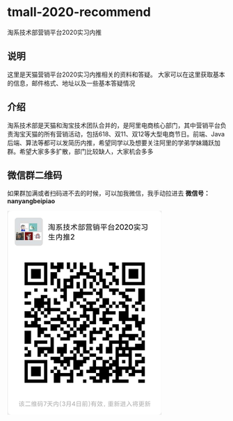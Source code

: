 # tmall-2020-recommend
淘系技术部营销平台2020实习内推

## 说明
这里是天猫营销平台2020实习内推相关的资料和答疑。
大家可以在这里获取基本的信息，邮件格式、地址以及一些基本答疑情况

## 介绍
淘系技术部是天猫和淘宝技术团队合并的，是阿里电商核心部门，其中营销平台负责淘宝天猫的所有营销活动，包括618、双11、双12等大型电商节日。前端、Java后端、算法等都可以发简历内推，希望同学以及想要关注阿里的学弟学妹踊跃加群。希望大家多多扩散，部门比较缺人，大家机会多多

## 微信群二维码
如果群加满或者扫码进不去的时候，可以加我微信，我手动拉进去
**微信号：nanyangbeipiao**

![淘系技术部营销平台2020届实习内推群二维码](https://github.com/lyflipped/tmall-2020-recommend/blob/master/%E7%B4%A0%E6%9D%90/%E5%86%85%E6%8E%A8%E7%BE%A4%E4%BA%8C%E7%BB%B4%E7%A0%81.png?raw=true)

